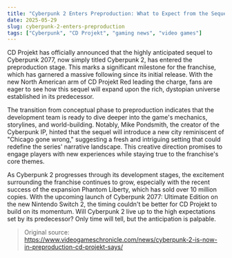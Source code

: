 ```yaml
---
title: "Cyberpunk 2 Enters Preproduction: What to Expect from the Sequel"
date: 2025-05-29
slug: cyberpunk-2-enters-preproduction
tags: ["Cyberpunk", "CD Projekt", "gaming news", "video games"]
---
```


CD Projekt has officially announced that the highly anticipated sequel to Cyberpunk 2077, now simply titled Cyberpunk 2, has entered the preproduction stage. This marks a significant milestone for the franchise, which has garnered a massive following since its initial release. With the new North American arm of CD Projekt Red leading the charge, fans are eager to see how this sequel will expand upon the rich, dystopian universe established in its predecessor.

The transition from conceptual phase to preproduction indicates that the development team is ready to dive deeper into the game's mechanics, storylines, and world-building. Notably, Mike Pondsmith, the creator of the Cyberpunk IP, hinted that the sequel will introduce a new city reminiscent of "Chicago gone wrong," suggesting a fresh and intriguing setting that could redefine the series' narrative landscape. This creative direction promises to engage players with new experiences while staying true to the franchise's core themes.

As Cyberpunk 2 progresses through its development stages, the excitement surrounding the franchise continues to grow, especially with the recent success of the expansion Phantom Liberty, which has sold over 10 million copies. With the upcoming launch of Cyberpunk 2077: Ultimate Edition on the new Nintendo Switch 2, the timing couldn't be better for CD Projekt to build on its momentum. Will Cyberpunk 2 live up to the high expectations set by its predecessor? Only time will tell, but the anticipation is palpable.

> Original source: https://www.videogameschronicle.com/news/cyberpunk-2-is-now-in-preproduction-cd-projekt-says/